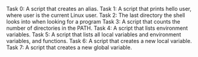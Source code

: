 Task 0: A script that creates an alias.
Task 1: A script that prints hello user, where user is the current Linux user.
Task 2: The last directory the shell looks into when looking for a program
Task 3: A script that counts the number of directories in the PATH.
Task 4: A script that lists environment variables.
Task 5: A script that lists all local variables and environment variables, and functions.
Task 6: A script that creates a new local variable.
Task 7: A script that creates a new global variable.
